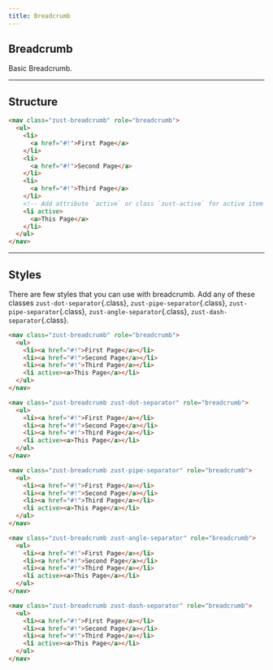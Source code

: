 ```yaml
---
title: Breadcrumb
---
```


## Breadcrumb
Basic Breadcrumb.

---


## Structure
```html {snippet}
<nav class="zust-breadcrumb" role="breadcrumb">
  <ul>
    <li>
      <a href="#!">First Page</a>
    </li>
    <li>
      <a href="#!">Second Page</a>
    </li>
    <li>
      <a href="#!">Third Page</a>
    </li>
    <!-- Add attribute `active` or class `zust-active` for active item -->
    <li active>
      <a>This Page</a>
    </li>
  </ul>
</nav>
```
---


## Styles
There are few styles that you can use with breadcrumb. Add any of these classes `zust-dot-separator`{.class}, `zust-pipe-separator`{.class}, `zust-pipe-separator`{.class}, `zust-angle-separator`{.class}, `zust-dash-separator`{.class}.

```html {snippet}
<nav class="zust-breadcrumb" role="breadcrumb">
  <ul>
    <li><a href="#!">First Page</a></li>
    <li><a href="#!">Second Page</a></li>
    <li><a href="#!">Third Page</a></li>
    <li active><a>This Page</a></li>
  </ul>
</nav>

<nav class="zust-breadcrumb zust-dot-separator" role="breadcrumb">
  <ul>
    <li><a href="#!">First Page</a></li>
    <li><a href="#!">Second Page</a></li>
    <li><a href="#!">Third Page</a></li>
    <li active><a>This Page</a></li>
  </ul>
</nav>

<nav class="zust-breadcrumb zust-pipe-separator" role="breadcrumb">
  <ul>
    <li><a href="#!">First Page</a></li>
    <li><a href="#!">Second Page</a></li>
    <li><a href="#!">Third Page</a></li>
    <li active><a>This Page</a></li>
  </ul>
</nav>

<nav class="zust-breadcrumb zust-angle-separator" role="breadcrumb">
  <ul>
    <li><a href="#!">First Page</a></li>
    <li><a href="#!">Second Page</a></li>
    <li><a href="#!">Third Page</a></li>
    <li active><a>This Page</a></li>
  </ul>
</nav>

<nav class="zust-breadcrumb zust-dash-separator" role="breadcrumb">
  <ul>
    <li><a href="#!">First Page</a></li>
    <li><a href="#!">Second Page</a></li>
    <li><a href="#!">Third Page</a></li>
    <li active><a>This Page</a></li>
  </ul>
</nav>
```
